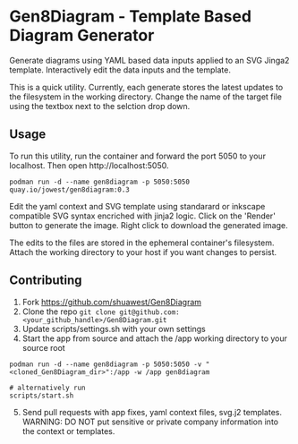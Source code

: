 
# Gen8Diagram - Template Based Diagram Generator

Generate diagrams using YAML based data inputs applied to an SVG Jinga2 template. 
Interactively edit the data inputs and the template. 

This is a quick utility. Currently, each generate stores the latest updates to the filesystem in the working directory. Change the name of the target file using the textbox next to the selction drop down. 


## Usage

To run this utility, run the container and forward the port 5050 to your localhost. Then open http://localhost:5050.
```
podman run -d --name gen8diagram -p 5050:5050 quay.io/jowest/gen8diagram:0.3
```

Edit the yaml context and SVG template using standarard or inkscape compatible SVG syntax encriched with jinja2 logic. Click on the 'Render' button to generate the image. Right click to download the generated image.  

The edits to the files are stored in the ephemeral container's filesystem. Attach the working directory to your host if you want changes to persist. 

## Contributing

1. Fork https://github.com/shuawest/Gen8Diagram
2. Clone the repo `git clone git@github.com:<your_github_handle>/Gen8Diagram.git`
3. Update scripts/settings.sh with your own settings
4. Start the app from source and attach the /app working directory to your source root
```
podman run -d --name gen8diagram -p 5050:5050 -v "<cloned_Gen8Diagram_dir>":/app -w /app gen8diagram

# alternatively run
scripts/start.sh
```
5. Send pull requests with app fixes, yaml context files, svg.j2 templates. 
  WARNING: DO NOT put sensitive or private company information into the context or templates.


